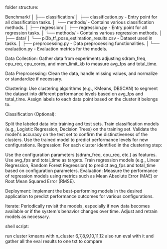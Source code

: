 folder structure:

Benchmark/
│
├── classification/
│ ├── classification.py - Entry point for all classification tasks.
│ └── methods/ - Contains various classification methods.
│
├── regression/
│ ├── regression.py - Entry point for all regression tasks.
│ └── methods/ - Contains various regression methods.
│
├── data/
│ └── pi3b_tf_pose_estimation_results.csv - Dataset used in tasks.
│
├── preprocessing.py - Data preprocessing functionalities.
│
└── evaluation.py - Evaluation metrics for the models.


Data Collection: Gather data from experiments adjusting sdram_freq, cpu_req, cpu_cores, and mem_limit_kb to measure avg_fps and total_time.

Data Preprocessing: Clean the data, handle missing values, and normalize or standardize if necessary.

Clustering: Use clustering algorithms (e.g., KMeans, DBSCAN) to segment the dataset into different performance levels based on avg_fps and total_time. Assign labels to each data point based on the cluster it belongs to.

Classification (Optional):

Split the labeled data into training and test sets.
Train classification models (e.g., Logistic Regression, Decision Trees) on the training set.
Validate the model's accuracy on the test set to confirm the distinctiveness of the clusters.
Use the trained model to predict performance levels for new configurations.
Regression: For each cluster identified in the clustering step:

Use the configuration parameters (sdram_freq, cpu_req, etc.) as features.
Use avg_fps and total_time as targets.
Train regression models (e.g., Linear Regression, Random Forest Regression) to predict avg_fps and total_time based on configuration parameters.
Evaluation: Measure the performance of regression models using metrics such as Mean Absolute Error (MAE) or Root Mean Squared Error (RMSE).

Deployment: Implement the best-performing models in the desired application to predict performance outcomes for various configurations.

Iterate: Periodically revisit the models, especially if new data becomes available or if the system's behavior changes over time. Adjust and retrain models as necessary.






shell script:

run cluster kmeans with n_cluster 6,7,8,9,10,11,12
also run eval with it
and gather all the eval results to one txt to compare



